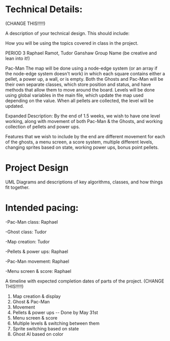 
# Technical Details:

(CHANGE THIS!!!!!)

A description of your technical design. This should include: 
   
How you will be using the topics covered in class in the project.


PERIOD 3
    Raphael Ramot, Tudor Ganshaw
    Group Name (be creative and lean into it!)

Pac-Man
      The map will be done using a node-edge system (or an array if the node-edge system doesn't work) in which each square contains either a pellet, a power up, a wall, or is empty. Both the Ghosts and Pac-Man will be their own separate classes, which store position and status, and have methods that allow them to move around the board. Levels will be done using global variables in the main file, which update the map used depending on the value. When all pellets are collected, the level will be updated.
      
   Expanded Description:
        By the end of 1.5 weeks, we wish to have one level working, along with movement of both Pac-Man & the Ghosts, and working collection of pellets and power ups.
        
   Features that we wish to include by the end are different movement for each of the ghosts, a menu screen, a score system, multiple different levels, changing sprites based on state, working power ups, bonus point pellets.

     
# Project Design

UML Diagrams and descriptions of key algorithms, classes, and how things fit together.


    
# Intended pacing:


-Pac-Man class: Raphael

-Ghost class: Tudor

-Map creation: Tudor

-Pellets & power ups: Raphael

-Pac-Man movement: Raphael

-Menu screen & score: Raphael



A timeline with expected completion dates of parts of the project. (CHANGE THIS!!!!!)
1. Map creation & display
2. Ghost & Pac-Man
3. Movement
4. Pellets & power ups -- Done by May 31st
5. Menu screen & score
6. Multiple levels & switching between them
7. Sprite switching based on state
8. Ghost AI based on color

